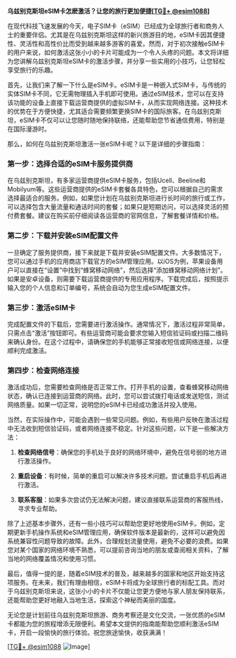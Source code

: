 **乌兹别克斯坦eSIM卡怎麽激活？让您的旅行更加便捷[[TG💪+ @esim1088](https://t.me/s/esim1088)]**

在现代科技飞速发展的今天，电子SIM卡（eSIM）已经成为全球旅行者和商务人士的重要伴侣。尤其是在乌兹别克斯坦这样的新兴旅游目的地，eSIM卡因其便捷性、灵活性和高性价比而受到越来越多游客的喜爱。然而，对于初次接触eSIM卡的用户来说，如何激活这张小小的卡片可能成为一个令人头疼的问题。本文将详细为您讲解乌兹别克斯坦eSIM卡的激活步骤，并分享一些实用的小技巧，让您轻松享受旅行的乐趣。

首先，让我们来了解一下什么是eSIM卡。eSIM卡是一种嵌入式SIM卡，与传统的实体SIM卡不同，它无需物理插入手机即可使用。通过eSIM技术，您可以在支持该功能的设备上直接下载运营商提供的虚拟SIM卡，从而实现网络连接。这种技术的优势在于方便快捷，尤其适合需要频繁更换SIM卡的国际旅客。在乌兹别克斯坦，eSIM卡不仅可以让您随时随地保持联络，还能帮助您节省通信费用，特别是在国际漫游时。

那么，如何在乌兹别克斯坦激活一张eSIM卡呢？以下是详细的步骤指南：

### 第一步：选择合适的eSIM卡服务提供商

在乌兹别克斯坦，有多家运营商提供eSIM卡服务，包括Ucell、Beeline和Mobilyum等。这些运营商提供的eSIM卡套餐各具特色，您可以根据自己的需求选择最适合的服务。例如，如果您计划在乌兹别克斯坦进行长时间的旅行或工作，可以选择包含大量流量和通话时间的套餐；如果只是短期访问，可以选择灵活的预付费套餐。建议在购买前仔细阅读各运营商的官网信息，了解套餐详情和价格。

### 第二步：下载并安装eSIM配置文件

一旦确定了服务提供商，接下来就是下载并安装eSIM配置文件。大多数情况下，您可以通过手机的应用商店下载官方的eSIM管理应用。以iOS为例，苹果设备用户可以直接在“设置”中找到“蜂窝移动网络”，然后选择“添加蜂窝移动网络计划”。如果是安卓设备，则需要下载运营商提供的专用应用程序。下载完成后，按照提示输入您的个人信息和订单编号，系统会自动为您生成eSIM配置文件。

### 第三步：激活eSIM卡

完成配置文件的下载后，您需要进行激活操作。通常情况下，激活过程非常简单，只需点击“激活”按钮即可。有些运营商可能会要求您输入短信验证码或扫描二维码来确认身份。在这个过程中，请确保您的手机能够正常接收短信或网络连接，以便顺利完成激活。

### 第四步：检查网络连接

激活成功后，您需要检查网络是否正常工作。打开手机的设置，查看蜂窝移动网络状态，确认已连接到运营商的网络。此时，您可以尝试拨打电话或发送短信，测试网络质量。如果一切正常，说明您的eSIM卡已经成功激活并投入使用。

当然，在实际操作中，可能会遇到一些常见问题。例如，有些用户反映在激活过程中无法收到短信验证码，或者网络连接不稳定。针对这些问题，以下是一些解决方法：

1. **检查网络信号**：确保您的手机处于良好的网络环境中，避免在信号弱的地方进行激活操作。
   
2. **重启设备**：有时候，简单的重启可以解决许多技术问题。尝试重启手机后再进行激活。

3. **联系客服**：如果多次尝试仍无法解决问题，建议直接联系运营商的客服热线，寻求专业帮助。

除了上述基本步骤外，还有一些小技巧可以帮助您更好地使用eSIM卡。例如，定期更新手机操作系统和eSIM管理应用，确保软件版本是最新的，这样可以避免因系统兼容性问题导致的故障。此外，合理规划流量使用，避免不必要的浪费。如果您对某个国家的网络环境不熟悉，可以提前咨询当地的朋友或查阅相关资料，了解当地的网络覆盖情况和使用习惯。

最后，值得一提的是，随着eSIM技术的普及，越来越多的国家和地区开始支持这项服务。在未来，我们有理由相信，eSIM卡将成为全球旅行者的标配工具。而对于乌兹别克斯坦来说，这张小小的卡片不仅能让您更方便地与家人朋友保持联系，还能帮助您更好地融入当地生活，探索这个神秘而美丽的国度。

无论您是计划前往乌兹别克斯坦旅游、商务考察还是文化交流，一张优质的eSIM卡都能为您的旅程增添无限便利。希望本文提供的指南能帮助您顺利激活eSIM卡，开启一段愉快的旅行体验。祝您旅途愉快，收获满满！

[[TG💪+ @esim1088](https://t.me/s/esim1088) ![Image](https://i.postimg.cc/4NQfJmqS/Snipaste-2025-05-13-00-14-12.png)]